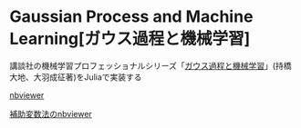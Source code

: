 # Gaussian Process and Machine Learning[ガウス過程と機械学習]

講談社の機械学習プロフェッショナルシリーズ「[ガウス過程と機械学習](http://chasen.org/~daiti-m/gpbook/)」(持橋大地、大羽成征著)をJuliaで実装する

[nbviewer](https://nbviewer.jupyter.org/github/matsueushi/gp_and_mlp/blob/master/gp.ipynb)

[補助変数法のnbviewer](https://nbviewer.jupyter.org/github/matsueushi/gp_and_mlp/blob/master/ivm.ipynb)